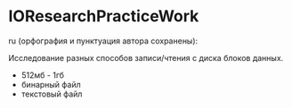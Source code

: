 # IOResearchPracticeWork
ru (орфография и пунктуация автора сохранены):

  Исследование разных способов записи/чтения с диска блоков данных.
  - 512мб   - 1гб
  - бинарный файл
  - текстовый файл
  
